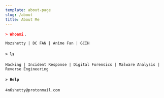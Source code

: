 ```yaml
---
template: about-page
slug: /about
title: About Me
---
```

<span style="color:red"> **`> Whoami`** </span>.

`Mozshetty | DC FAN | Anime Fan | GCIH`

#### `> ls`

`Hacking | Incident Response | Digital Forensics | Malware Analysis | Reverse Engineering`

#### `> Help`

`4n6shetty@protonmail.com`